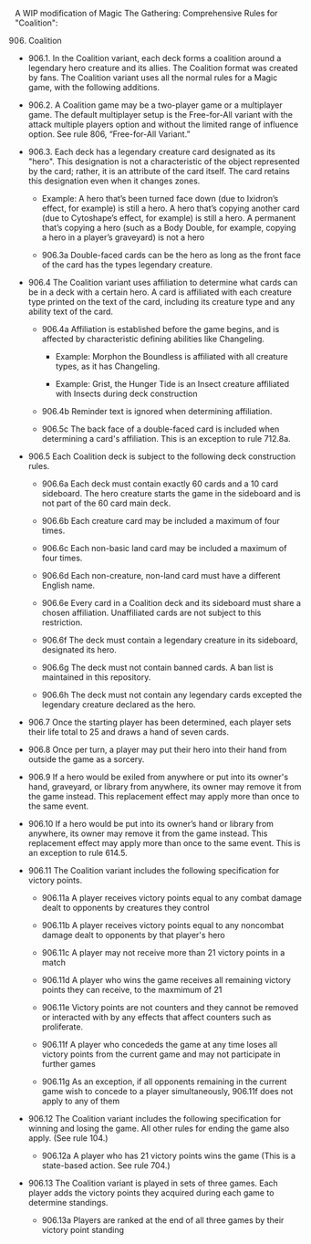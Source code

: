 A WIP modification of Magic The Gathering: Comprehensive Rules for "Coalition":


906. Coalition

* 906.1. In the Coalition variant, each deck forms a coalition around a legendary hero creature and its allies. The Coalition format was created by fans. The Coalition variant uses all the normal rules for a Magic game, with the following additions.

* 906.2. A Coalition game may be a two-player game or a multiplayer game. The default multiplayer setup is the Free-for-All variant with the attack multiple players option and without the limited range of influence option. See rule 806, “Free-for-All Variant.”

* 906.3. Each deck has a legendary creature card designated as its "hero". This designation is not a characteristic of the object represented by the card; rather, it is an attribute of the card itself. The card retains this designation even when it changes zones.

	* Example: A hero that’s been turned face down (due to Ixidron’s effect, for example) is still a hero. A hero that’s copying another card (due to Cytoshape’s effect, for example) is still a hero. A permanent that’s copying a hero (such as a Body Double, for example, copying a hero in a player’s graveyard) is not a hero

	* 906.3a Double-faced cards can be the hero as long as the front face of the card has the types legendary creature.

* 906.4 The Coalition variant uses affiliation to determine what cards can be in a deck with a certain hero. A card is affiliated with each creature type printed on the text of the card, including its creature type and any ability text of the card. 

	* 906.4a Affiliation is established before the game begins, and is affected by characteristic defining abilities like Changeling.

		* Example: Morphon the Boundless is affiliated with all creature types, as it has Changeling.

		* Example: Grist, the Hunger Tide is an Insect creature affiliated with Insects during deck construction

	* 906.4b Reminder text is ignored when determining affiliation.

	* 906.5c The back face of a double-faced card is included when determining a card's affiliation. This is an exception to rule 712.8a.

* 906.5 Each Coalition deck is subject to the following deck construction rules.

	* 906.6a Each deck must contain exactly 60 cards and a 10 card sideboard. The hero creature starts the game in the sideboard and is not part of the 60 card main deck.

	* 906.6b Each creature card may be included a maximum of four times.

	* 906.6c Each non-basic land card may be included a maximum of four times.

	* 906.6d Each non-creature, non-land card must have a different English name.

	* 906.6e Every card in a Coalition deck and its sideboard must share a chosen affiliation. Unaffiliated cards are not subject to this restriction.

	* 906.6f The deck must contain a legendary creature in its sideboard, designated its hero.

	* 906.6g The deck must not contain banned cards. A ban list is maintained in this repository.

	* 906.6h The deck must not contain any legendary cards excepted the legendary creature declared as the hero.

* 906.7 Once the starting player has been determined, each player sets their life total to 25 and draws a hand of seven cards.

* 906.8 Once per turn, a player may put their hero into their hand from outside the game as a sorcery. 

* 906.9 If a hero would be exiled from anywhere or put into its owner's hand, graveyard, or library from anywhere, its owner may remove it from the game instead. This replacement effect may apply more than once to the same event.

* 906.10 If a hero would be put into its owner’s hand or library from anywhere, its owner may remove it from the game instead. This replacement effect may apply more than once to the same event. This is an exception to rule 614.5.

* 906.11 The Coalition variant includes the following specification for victory points.

	* 906.11a A player receives victory points equal to any combat damage dealt to opponents by creatures they control

	* 906.11b A player receives victory points equal to any noncombat damage dealt to opponents by that player's hero

	* 906.11c A player may not receive more than 21 victory points in a match

	* 906.11d A player who wins the game receives all remaining victory points they can receive, to the maxmimum of 21

	* 906.11e Victory points are not counters and they cannot be removed or interacted with by any effects that affect counters such as proliferate.

	* 906.11f A player who concededs the game at any time loses all victory points from the current game and may not participate in further games

	* 906.11g As an exception, if all opponents remaining in the current game wish to concede to a player simultaneously, 906.11f does not apply to any of them

* 906.12 The Coalition variant includes the following specification for winning and losing the game. All other rules for ending the game also apply. (See rule 104.)

	* 906.12a A player who has 21 victory points wins the game (This is a state-based action. See rule 704.)

* 906.13 The Coalition variant is played in sets of three games. Each player adds the victory points they acquired during each game to determine standings. 

	* 906.13a Players are ranked at the end of all three games by their victory point standing
